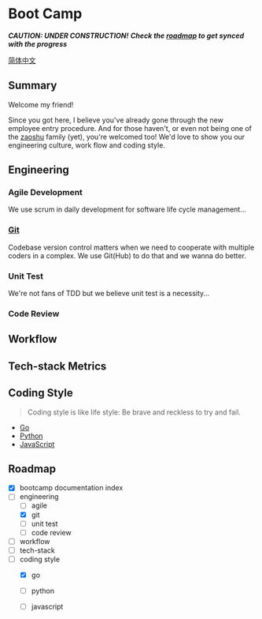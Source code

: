 # Boot Camp 

__*CAUTION: UNDER CONSTRUCTION!*__
__*Check the [roadmap](#roadmap) to get synced with the progress*__

[简体中文](https://translate.google.com)

## Summary 

Welcome my friend! 

Since you got here, I believe you've already gone through the new employee entry procedure. And for those haven't, or even not being one of the
[zaoshu](https://zaoshu.io) family (yet), you're welcomed too! We'd love to show you our engineering culture, work flow and coding style.

## Engineering 

### Agile Development

We use scrum in daily development for software life cycle management...

### [Git](./engineering/git.md)

Codebase version control matters when we need to cooperate with multiple coders in a complex. We use Git(Hub) to do that and we wanna do better. 

### Unit Test 

We're not fans of TDD but we believe unit test is a necessity...

### Code Review

## Workflow

## Tech-stack Metrics

## Coding Style

> Coding style is like life style: Be brave and reckless to try and fail.

- [Go](./coding_style/go/index.md)
- [Python](./coding_style/python.md)
- [JavaScript](./coding_style/javascript.md)

## Roadmap

- [x] bootcamp documentation index
- [ ] engineering
    - [ ] agile
    - [x] git
    - [ ] unit test 
    - [ ] code review 
- [ ] workflow
- [ ] tech-stack 
- [ ] coding style 
    - [x] go
    - [ ] python
    - [ ] javascript

